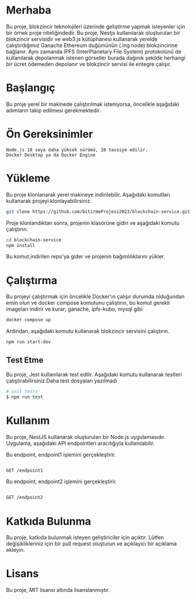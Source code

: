 
# Merhaba

Bu proje, blokzincir teknolojileri üzerinde geliştirme yapmak isteyenler için bir örnek proje niteliğindedir. Bu proje, Nestjs kullanılarak oluşturulan bir blokzincir servisidir ve web3.js kütüphanesi kullanarak yerelde çalıştırdığımız Ganache Ethereum duğümünün (.ing node) blokzincirine bağlanır. Aynı zamanda IPFS (InterPlanetary File System) protokolünü de kullanılarak depolanmak istenen görseller burada dağınık şekilde herhangi bir ücret ödemeden depolanır ve blokzincir servisi ile entegre çalışır.


# Başlangıç

Bu proje yerel bir makinede çalıştırılmak isteniyorsa, öncelikle aşağıdaki adımların takip edilmesi gerekmektedir.


# Ön Gereksinimler

    Node.js 18 veya daha yüksek sürümü, 18 tavsiye edilir.
    Docker Desktop ya da Docker Engine


# Yükleme

Bu proje klonlanarak yerel makineye indirilebilir. Aşağıdaki komutları kullanarak projeyi klonlayabilirsiniz.

```bash
git clone https://github.com/bitirmeProjesi2023/blockchain-service.git
```


Proje klonlandıktan sonra, projenin klasörüne gidin ve aşağıdaki komutu çalıştırın.

```bash
cd blockchain-service
npm install
```

Bu komut,indirilen repo'ya gider ve projenin bağımlılıklarını yükler.


# Çalıştırma

Bu projeyi çalıştırmak için öncelikle Docker'ın çalışır durumda olduğundan emin olun ve docker compose komutunu çalıştırın, bu komut gerekli imageları indirir ve kurar; ganache, ipfs-kubo, mysql gibi

```bash
docker compose up
```


Ardından, aşağıdaki komutu kullanarak blokzincir servisini çalıştırın.
```bash
npm run start:dev
```

## Test Etme

Bu proje, Jest kullanılarak test edilir. Aşağıdaki komutu kullanarak testleri çalıştırabilirsiniz.Daha test dosyaları yazılmadı

```bash
# unit tests
$ npm run test
```

# Kullanım

Bu proje, NestJS kullanarak oluşturulan bir Node.js uygulamasıdır. Uygulama, aşağıdaki API endpointleri aracılığıyla kullanılabilir.

Bu endpoint, endpoint1 işlemini gerçekleştirir.

```bash

GET /endpoint1

```


Bu endpoint, endpoint2 işlemini gerçekleştirir.

```bash

GET /endpoint2

```


# Katkıda Bulunma

Bu proje, katkıda bulunmak isteyen geliştiriciler için açıktır. Lütfen değişiklikleriniz için bir pull request oluşturun ve açıklayıcı bir açıklama ekleyin.

# Lisans

Bu proje, MIT lisansı altında lisanslanmıştır.
